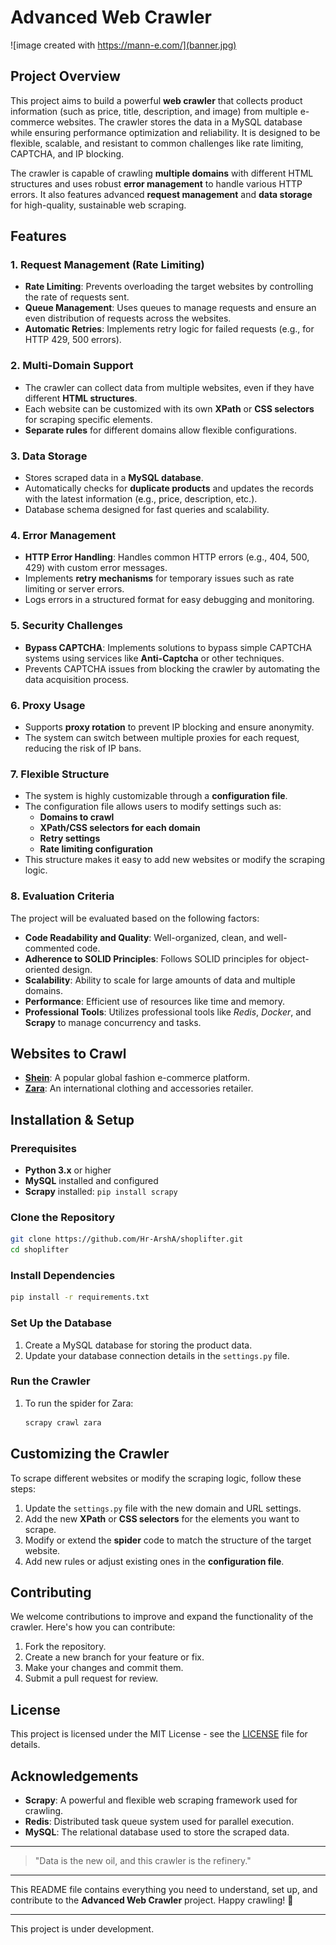 # Advanced Web Crawler

![image created with https://mann-e.com/](banner.jpg)

## Project Overview

This project aims to build a powerful **web crawler** that collects product information (such as price, title, description, and image) from multiple e-commerce websites. The crawler stores the data in a MySQL database while ensuring performance optimization and reliability. It is designed to be flexible, scalable, and resistant to common challenges like rate limiting, CAPTCHA, and IP blocking.

The crawler is capable of crawling **multiple domains** with different HTML structures and uses robust **error management** to handle various HTTP errors. It also features advanced **request management** and **data storage** for high-quality, sustainable web scraping.

## Features

### 1. Request Management (Rate Limiting)
   - **Rate Limiting**: Prevents overloading the target websites by controlling the rate of requests sent.
   - **Queue Management**: Uses queues to manage requests and ensure an even distribution of requests across the websites.
   - **Automatic Retries**: Implements retry logic for failed requests (e.g., for HTTP 429, 500 errors).
   
### 2. Multi-Domain Support
   - The crawler can collect data from multiple websites, even if they have different **HTML structures**.
   - Each website can be customized with its own **XPath** or **CSS selectors** for scraping specific elements.
   - **Separate rules** for different domains allow flexible configurations.

### 3. Data Storage
   - Stores scraped data in a **MySQL database**.
   - Automatically checks for **duplicate products** and updates the records with the latest information (e.g., price, description, etc.).
   - Database schema designed for fast queries and scalability.

### 4. Error Management
   - **HTTP Error Handling**: Handles common HTTP errors (e.g., 404, 500, 429) with custom error messages.
   - Implements **retry mechanisms** for temporary issues such as rate limiting or server errors.
   - Logs errors in a structured format for easy debugging and monitoring.

### 5. Security Challenges
   - **Bypass CAPTCHA**: Implements solutions to bypass simple CAPTCHA systems using services like **Anti-Captcha** or other techniques.
   - Prevents CAPTCHA issues from blocking the crawler by automating the data acquisition process.

### 6. Proxy Usage
   - Supports **proxy rotation** to prevent IP blocking and ensure anonymity.
   - The system can switch between multiple proxies for each request, reducing the risk of IP bans.

### 7. Flexible Structure
   - The system is highly customizable through a **configuration file**.
   - The configuration file allows users to modify settings such as:
     - **Domains to crawl**
     - **XPath/CSS selectors for each domain**
     - **Retry settings**
     - **Rate limiting configuration**
   - This structure makes it easy to add new websites or modify the scraping logic.

### 8. Evaluation Criteria
   The project will be evaluated based on the following factors:
   - **Code Readability and Quality**: Well-organized, clean, and well-commented code.
   - **Adherence to SOLID Principles**: Follows SOLID principles for object-oriented design.
   - **Scalability**: Ability to scale for large amounts of data and multiple domains.
   - **Performance**: Efficient use of resources like time and memory.
   - **Professional Tools**: Utilizes professional tools like *Redis*, *Docker*, and **Scrapy** to manage concurrency and tasks.

## Websites to Crawl

- **[Shein](https://www.shein.com)**: A popular global fashion e-commerce platform.
- **[Zara](https://www.zara.com)**: An international clothing and accessories retailer.

## Installation & Setup

### Prerequisites

- **Python 3.x** or higher
- **MySQL** installed and configured
- **Scrapy** installed: `pip install scrapy`


### Clone the Repository

```bash
git clone https://github.com/Hr-ArshA/shoplifter.git
cd shoplifter
```

### Install Dependencies

```bash
pip install -r requirements.txt
```

### Set Up the Database

1. Create a MySQL database for storing the product data.
2. Update your database connection details in the `settings.py` file.

### Run the Crawler

1. To run the spider for Zara:

   ```bash
   scrapy crawl zara
   ```


## Customizing the Crawler

To scrape different websites or modify the scraping logic, follow these steps:

1. Update the `settings.py` file with the new domain and URL settings.
2. Add the new **XPath** or **CSS selectors** for the elements you want to scrape.
3. Modify or extend the **spider** code to match the structure of the target website.
4. Add new rules or adjust existing ones in the **configuration file**.

## Contributing

We welcome contributions to improve and expand the functionality of the crawler. Here's how you can contribute:

1. Fork the repository.
2. Create a new branch for your feature or fix.
3. Make your changes and commit them.
4. Submit a pull request for review.

## License

This project is licensed under the MIT License - see the [LICENSE](LICENSE) file for details.

## Acknowledgements

- **Scrapy**: A powerful and flexible web scraping framework used for crawling.
- **Redis**: Distributed task queue system used for parallel execution.
- **MySQL**: The relational database used to store the scraped data.

---

> "Data is the new oil, and this crawler is the refinery."

---

This README file contains everything you need to understand, set up, and contribute to the **Advanced Web Crawler** project. Happy crawling! 🚀

---
This project is under development.
